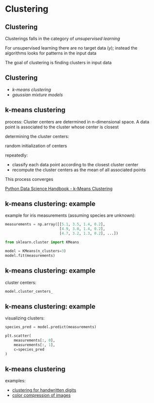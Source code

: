# Clustering

## Clustering

Clusterings falls in the category of _unsupervised learning_

For unsupervised learning there are no target data (_y_); instead the algorithms looks for patterns in the input data

The goal of clustering is finding clusters in input data

## Clustering

- _k-means clustering_
- _gaussian mixture models_

## k-means clustering

process: Cluster centers are determined in n-dimensional space. A data point is associated to the cluster whose center is closest

determining the cluster centers:

random initialization of centers

repeatedly:

- classify each data point according to the closest cluster center
- recompute the cluster centers as the mean of all associated points

This process converges

[Python Data Science Handbook - k-Means Clustering](https://jakevdp.github.io/PythonDataScienceHandbook/05.11-k-means.html)

## k-means clustering: example

example for iris measurements (assuming species are unknown):

```py
measurements = np.array([[5.1, 3.5, 1.4, 0.2],
                         [4.9, 3.0, 1.4, 0.2],
                         [4.7, 3.2, 1.3, 0.2], ...])

from sklearn.cluster import KMeans

model = KMeans(n_clusters=3)
model.fit(measurements)
```

## k-means clustering: example

cluster centers:

```py
model.cluster_centers_
```

## k-means clustering: example

visualizing clusters:

```py
species_pred = model.predict(measurements)

plt.scatter(
    measurements[:, 0],
    measurements[:, 1],
    c=species_pred
)
```

## k-means clustering

examples:

- [clustering for handwritten digits](https://jakevdp.github.io/PythonDataScienceHandbook/05.11-k-means.html#Example-1:-k-means-on-digits)
- [color compression of images](https://jakevdp.github.io/PythonDataScienceHandbook/05.11-k-means.html#Example-2:-k-means-for-color-compression)
